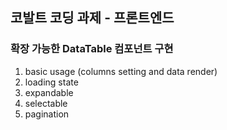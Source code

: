 ## 코발트 코딩 과제 - 프론트엔드
### 확장 가능한 DataTable 컴포넌트 구현

1. basic usage (columns setting and data render)
2. loading state
3. expandable
4. selectable
5. pagination
